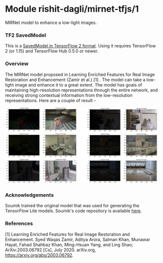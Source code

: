 # Module rishit-dagli/mirnet-tfjs/1
MIRNet model to enhance a low-light images.

<!-- task: image-super-resolution -->
<!-- network-architecture: other -->
<!-- dataset: lol -->
<!-- fine-tunable: false -->
<!-- license: apache-2.0 -->
<!-- format: saved_model_2 -->
<!-- asset-path: legacy -->
<!-- colab: https://colab.research.google.com/github/Rishit-dagli/MIRNet-TFJS/blob/main/MIRNet_Saved_Model.ipynb -->

### TF2 SavedModel
This is a [SavedModel in TensorFlow 2 format](https://www.tensorflow.org/hub/tf2_saved_model). Using it requires TensorFlow 2 (or 1.15) and TensorFlow Hub 0.5.0 or newer.

### Overview
The MIRNet model proposed in Learning Enriched Features for Real Image Restoration and Enhancement (Zamir et al.) [1] . The model can take a low-light image and enhance it to a great extent. The model has goals of maintaining high-resolution representations through the entire network, and receiving strong contextual information from the low-resolution representations. Here are a couple of result -

![](https://raw.githubusercontent.com/Rishit-dagli/MIRNet-TFJS/main/images/mirnet-results.jpg)

### Acknowledgements
Soumik trained the original model that was used for generating the TensorFlow Lite models. Soumik's code repository is available [here](https://github.com/soumik12345/MIRNet).

### References

[1] Learning Enriched Features for Real Image Restoration and Enhancement. Syed Waqas Zamir, Aditya Arora, Salman Khan, Munawar Hayat, Fahad Shahbaz Khan, Ming-Hsuan Yang, and Ling Shao; ArXiv:2003.06792 [Cs], July 2020. arXiv.org, https://arxiv.org/abs/2003.06792.

